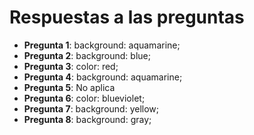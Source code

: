 # Respuestas a las preguntas
 
- **Pregunta 1**: background: aquamarine;   
- **Pregunta 2**: background: blue;
- **Pregunta 3**: color: red;
- **Pregunta 4**: background: aquamarine;   
- **Pregunta 5**: No aplica
- **Pregunta 6**: color: blueviolet;
- **Pregunta 7**: background: yellow;   
- **Pregunta 8**: background: gray; 
